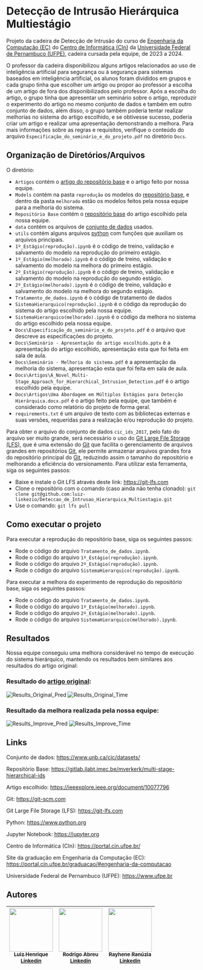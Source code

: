 # Detecção de Intrusão Hierárquica Multiestágio

Projeto da cadeira de Detecção de Intrusão do curso de [Engenharia da Computação (EC)](https://portal.cin.ufpe.br/graduacao/#engenharia-da-computacao) do [Centro de Informática (CIn)](https://portal.cin.ufpe.br/) da [Universidade Federal de Pernambuco (UFPE)](https://www.ufpe.br/), cadeira cursada pela equipe, de 2023 a 2024. 

O professor da cadeira disponibilizou alguns artigos relacionados ao uso de inteligência artificial para segurança ou à segurança para sistemas baseados em inteligência artificial, os alunos foram divididos em grupos e cada grupo tinha que escolher um artigo ou propor ao professor a escolha de um artigo de fora dos disponibilizados pelo professor. Após a escolha do artigo, o grupo tinha que apresentar um seminário sobre o artigo, reproduzir o experimento do artigo no mesmo conjunto de dados e também em outro conjunto de dados, além disso, o grupo também poderia tentar realizar melhorias no sistema do artigo escolhido, e se obtivesse sucesso, poderia criar um artigo e realizar uma apresentação demonstrando a melhora. Para mais informações sobre as regras e requisitos, verifique o conteúdo do arquivo `Especificação_do_seminário_e_do_projeto.pdf` no diretório `Docs`.

## Organização de Diretórios/Arquivos

O diretório:
 - `Artigos` contém o [artigo do repositório base](https://ieeexplore.ieee.org/document/10077796) e o artigo feito por nossa equipe.
 - `Models` contém na pasta `reprodução` os modelos do [repositório base](https://gitlab.ilabt.imec.be/mverkerk/multi-stage-hierarchical-ids), e dentro da pasta `melhorado` estão os modelos feitos pela nossa equipe para a melhoria do sistema.
 - `Repositório Base` contém o [repositório base](https://gitlab.ilabt.imec.be/mverkerk/multi-stage-hierarchical-ids) do artigo escolhido pela nossa equipe.
 - `data` contém os arquivos de [conjunto de dados](https://www.unb.ca/cic/datasets/) usados.
 - `utils` contém alguns arquivos [python](https://www.python.org) com funções que auxiliam os arquivos principais.
 - `1º_Estágio(reprodução).ipynb` é o código de treino, validação e salvamento do modelo na reprodução do primeiro estágio.
 - `1º_Estágio(melhorado).ipynb` é o código de treino, validação e salvamento do modelo na melhora do primeiro estágio.
 - `2º_Estágio(reprodução).ipynb` é o código de treino, validação e salvamento do modelo na reprodução do segundo estágio.
 - `2º_Estágio(melhorado).ipynb` é o código de treino, validação e salvamento do modelo na melhora do segundo estágio.
 - `Tratamento_de_dados.ipynb` é o código de tratamento de dados
 - `SistemaHierarquico(reprodução).ipynb` é o código da reprodução do sistema do artigo escolhido pela nossa equipe.
 - `SistemaHierarquico(melhorado).ipynb` é o código da melhora no sistema do artigo escolhido pela nossa equipe.
 - `Docs\Especificação_do_seminário_e_do_projeto.pdf` é o arquivo que descreve as especificações do projeto.
 - `Docs\Seminário - Apresentação do artigo escolhido.pptx` é a apresentação do artigo escolhido, apresentação esta que foi feita em sala de aula.
 - `Docs\Seminário - Melhoria do sistema.pdf` é a apresentação da melhoria do sistema, apresentação esta que foi feita em sala de aula.
 - `Docs\Artigos\A_Novel_Multi-Stage_Approach_for_Hierarchical_Intrusion_Detection.pdf` é o artigo escolhido pela equipe.
 - `Docs\Artigos\Uma Abordagem em Múltiplos Estágios para Detecção Hierárquica.docx.pdf` é o artigo feito pela equipe, que também é considerado como relatório do projeto de forma geral.
 - `requirements.txt` é um arquivo de texto com as bibliotecas externas e suas versões, requeridas para a realização e/ou reprodução do projeto.

Para obter o arquivo do conjunto de dados `cic_ids_2017`, pelo fato do arquivo ser muito grande, será necessário o uso do [Git Large File Storage (LFS)](https://git-lfs.com), que é uma extensão do [Git](https://git-scm.com) que facilita o gerenciamento de arquivos grandes em repositórios [Git](https://git-scm.com), ele permite armazenar arquivos grandes fora do repositório principal do [Git](https://git-scm.com), reduzindo assim o tamanho do repositório e melhorando a eficiência do versionamento. Para utilizar esta ferramenta, siga os seguintes passos:
- Baixe e instale o Git LFS através deste link: https://git-lfs.com
- Clone o repositório com o comando (caso ainda não tenha clonado): `git clone git@github.com:luiz-linkezio/Deteccao_de_Intrusao_Hierarquica_Multiestagio.git`
- Use o comando: `git lfs pull`

## Como executar o projeto

Para executar a reprodução do repositório base, siga os seguintes passos:
- Rode o código do arquivo `Tratamento_de_dados.ipynb`.
- Rode o código do arquivo `1º_Estágio(reprodução).ipynb`.
- Rode o código do arquivo `2º_Estágio(reprodução).ipynb`.
- Rode o código do arquivo `SistemaHierarquico(reprodução).ipynb`.

Para executar a melhora do experimento de reprodução do repositório base, siga os seguintes passos:
- Rode o código do arquivo `Tratamento_de_dados.ipynb`.
- Rode o código do arquivo `1º_Estágio(melhorado).ipynb`.
- Rode o código do arquivo `2º_Estágio(melhorado).ipynb`.
- Rode o código do arquivo `SistemaHierarquico(melhorado).ipynb`.

## Resultados

Nossa equipe conseguiu uma melhora considerável no tempo de execução do sistema hierárquico, mantendo os resultados bem similares aos resultados do artigo original:

### Resultado do [artigo original](https://ieeexplore.ieee.org/document/10077796):
![Results_Original_Pred](https://github.com/luiz-linkezio/Deteccao_de_Intrusao_Hierarquica_Multiestagio/assets/125787137/4c17f40c-60aa-4cb0-a567-38e5e62f49ea)
![Results_Original_Time](https://github.com/luiz-linkezio/Deteccao_de_Intrusao_Hierarquica_Multiestagio/assets/125787137/98dcf131-1e44-4ab3-8472-c1be621f8639)


### Resultado da melhora realizada pela nossa equipe:
![Results_Improve_Pred](https://github.com/luiz-linkezio/Deteccao_de_Intrusao_Hierarquica_Multiestagio/assets/125787137/1793fad0-ffdc-49da-a97c-06bc24590e24)
![Results_Improve_Time](https://github.com/luiz-linkezio/Deteccao_de_Intrusao_Hierarquica_Multiestagio/assets/125787137/4a2e24dc-5ff0-41ad-9d49-d8177cb6814e)


## Links

Conjunto de dados: https://www.unb.ca/cic/datasets/

Repositório Base: https://gitlab.ilabt.imec.be/mverkerk/multi-stage-hierarchical-ids

Artigo escolhido: https://ieeexplore.ieee.org/document/10077796

Git: https://git-scm.com

Git Large File Storage (LFS): https://git-lfs.com

Python: https://www.python.org

Jupyter Notebook: https://jupyter.org

Centro de Informática (CIn): https://portal.cin.ufpe.br/

Site da graduação em Engenharia da Computação (EC): https://portal.cin.ufpe.br/graduacao/#engenharia-da-computacao

Universidade Federal de Pernambuco (UFPE): https://www.ufpe.br

## Autores

| [<img src="https://github.com/luiz-linkezio.png" width=115><br><sub>Luiz Henrique</sub><br>](https://github.com/luiz-linkezio) <sub>[Linkedin](https://www.linkedin.com/in/lhbas/)</sub> | [<img src="https://github.com/Raafm.png" width=115><br><sub>Rodrigo Abreu</sub><br>](https://github.com/Raafm) <sub>[Linkedin](https://www.linkedin.com/in/rodrigo-abreu-/)</sub> | [<img src="https://github.com/Rayhene.png" width=115><br><sub>Rayhene Ranúzia</sub><br>](https://github.com/Rayhene) <sub>[Linkedin](https://www.linkedin.com/in/rayhene/)</sub> |
| :-----------------------------------------------------------------------------------------------------------------------------------------------------------------------------------------------------------------------------------------------------------------------------------------------------------------------------------------------------: | :-----------------------------------------------------------------------------------------------------------------------------------------------------------------------------------------------------------------------------------------------------------------------------------------------------------------------------------------------------------: | :-----------------------------------------------------------------------------------------------------------------------------------------------------------------------------------------------------------------------------------------------------------------------------------------------------------------------------------------------------------: |
